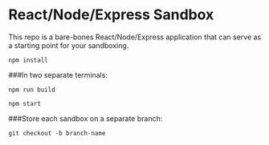 # React/Node/Express Sandbox

This repo is a bare-bones React/Node/Express application that can serve as a starting point for your sandboxing.

```
npm install
```

###In two separate terminals:
```
npm run build
```

```
npm start
```

###Store each sandbox on a separate branch:
```
git checkout -b branch-name
```

